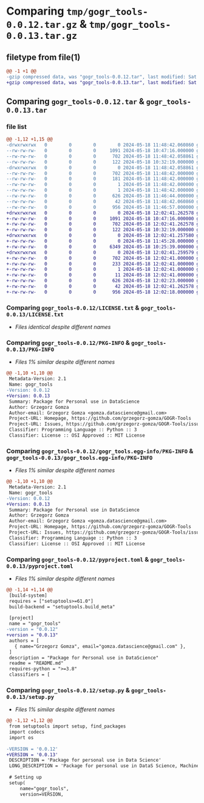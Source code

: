 # Comparing `tmp/gogr_tools-0.0.12.tar.gz` & `tmp/gogr_tools-0.0.13.tar.gz`

## filetype from file(1)

```diff
@@ -1 +1 @@
-gzip compressed data, was "gogr_tools-0.0.12.tar", last modified: Sat May 18 11:48:42 2024, max compression
+gzip compressed data, was "gogr_tools-0.0.13.tar", last modified: Sat May 18 12:02:41 2024, max compression
```

## Comparing `gogr_tools-0.0.12.tar` & `gogr_tools-0.0.13.tar`

### file list

```diff
@@ -1,12 +1,15 @@
-drwxrwxrwx   0        0        0        0 2024-05-18 11:48:42.060860 gogr_tools-0.0.12/
--rw-rw-rw-   0        0        0     1091 2024-05-18 10:47:16.000000 gogr_tools-0.0.12/LICENSE.txt
--rw-rw-rw-   0        0        0      702 2024-05-18 11:48:42.058861 gogr_tools-0.0.12/PKG-INFO
--rw-rw-rw-   0        0        0      122 2024-05-18 10:32:19.000000 gogr_tools-0.0.12/README.md
-drwxrwxrwx   0        0        0        0 2024-05-18 11:48:42.058861 gogr_tools-0.0.12/gogr_tools.egg-info/
--rw-rw-rw-   0        0        0      702 2024-05-18 11:48:42.000000 gogr_tools-0.0.12/gogr_tools.egg-info/PKG-INFO
--rw-rw-rw-   0        0        0      181 2024-05-18 11:48:42.000000 gogr_tools-0.0.12/gogr_tools.egg-info/SOURCES.txt
--rw-rw-rw-   0        0        0        1 2024-05-18 11:48:42.000000 gogr_tools-0.0.12/gogr_tools.egg-info/dependency_links.txt
--rw-rw-rw-   0        0        0        1 2024-05-18 11:48:42.000000 gogr_tools-0.0.12/gogr_tools.egg-info/top_level.txt
--rw-rw-rw-   0        0        0      626 2024-05-18 11:46:44.000000 gogr_tools-0.0.12/pyproject.toml
--rw-rw-rw-   0        0        0       42 2024-05-18 11:48:42.060860 gogr_tools-0.0.12/setup.cfg
--rw-rw-rw-   0        0        0      956 2024-05-18 11:46:57.000000 gogr_tools-0.0.12/setup.py
+drwxrwxrwx   0        0        0        0 2024-05-18 12:02:41.262578 gogr_tools-0.0.13/
+-rw-rw-rw-   0        0        0     1091 2024-05-18 10:47:16.000000 gogr_tools-0.0.13/LICENSE.txt
+-rw-rw-rw-   0        0        0      702 2024-05-18 12:02:41.262578 gogr_tools-0.0.13/PKG-INFO
+-rw-rw-rw-   0        0        0      122 2024-05-18 10:32:19.000000 gogr_tools-0.0.13/README.md
+drwxrwxrwx   0        0        0        0 2024-05-18 12:02:41.257580 gogr_tools-0.0.13/gogr_tools/
+-rw-rw-rw-   0        0        0        0 2024-05-18 11:45:28.000000 gogr_tools-0.0.13/gogr_tools/__init__.py
+-rw-rw-rw-   0        0        0     6349 2024-05-18 10:25:39.000000 gogr_tools-0.0.13/gogr_tools/visualisations.py
+drwxrwxrwx   0        0        0        0 2024-05-18 12:02:41.259579 gogr_tools-0.0.13/gogr_tools.egg-info/
+-rw-rw-rw-   0        0        0      702 2024-05-18 12:02:41.000000 gogr_tools-0.0.13/gogr_tools.egg-info/PKG-INFO
+-rw-rw-rw-   0        0        0      233 2024-05-18 12:02:41.000000 gogr_tools-0.0.13/gogr_tools.egg-info/SOURCES.txt
+-rw-rw-rw-   0        0        0        1 2024-05-18 12:02:41.000000 gogr_tools-0.0.13/gogr_tools.egg-info/dependency_links.txt
+-rw-rw-rw-   0        0        0       11 2024-05-18 12:02:41.000000 gogr_tools-0.0.13/gogr_tools.egg-info/top_level.txt
+-rw-rw-rw-   0        0        0      626 2024-05-18 12:02:23.000000 gogr_tools-0.0.13/pyproject.toml
+-rw-rw-rw-   0        0        0       42 2024-05-18 12:02:41.262578 gogr_tools-0.0.13/setup.cfg
+-rw-rw-rw-   0        0        0      956 2024-05-18 12:02:18.000000 gogr_tools-0.0.13/setup.py
```

### Comparing `gogr_tools-0.0.12/LICENSE.txt` & `gogr_tools-0.0.13/LICENSE.txt`

 * *Files identical despite different names*

### Comparing `gogr_tools-0.0.12/PKG-INFO` & `gogr_tools-0.0.13/PKG-INFO`

 * *Files 1% similar despite different names*

```diff
@@ -1,10 +1,10 @@
 Metadata-Version: 2.1
 Name: gogr_tools
-Version: 0.0.12
+Version: 0.0.13
 Summary: Package for Personal use in DataScience
 Author: Grzegorz Gomza
 Author-email: Grzegorz Gomza <gomza.datascience@gmail.com>
 Project-URL: Homepage, https://github.com/grzegorz-gomza/GOGR-Tools
 Project-URL: Issues, https://github.com/grzegorz-gomza/GOGR-Tools/issues
 Classifier: Programming Language :: Python :: 3
 Classifier: License :: OSI Approved :: MIT License
```

### Comparing `gogr_tools-0.0.12/gogr_tools.egg-info/PKG-INFO` & `gogr_tools-0.0.13/gogr_tools.egg-info/PKG-INFO`

 * *Files 1% similar despite different names*

```diff
@@ -1,10 +1,10 @@
 Metadata-Version: 2.1
 Name: gogr_tools
-Version: 0.0.12
+Version: 0.0.13
 Summary: Package for Personal use in DataScience
 Author: Grzegorz Gomza
 Author-email: Grzegorz Gomza <gomza.datascience@gmail.com>
 Project-URL: Homepage, https://github.com/grzegorz-gomza/GOGR-Tools
 Project-URL: Issues, https://github.com/grzegorz-gomza/GOGR-Tools/issues
 Classifier: Programming Language :: Python :: 3
 Classifier: License :: OSI Approved :: MIT License
```

### Comparing `gogr_tools-0.0.12/pyproject.toml` & `gogr_tools-0.0.13/pyproject.toml`

 * *Files 1% similar despite different names*

```diff
@@ -1,14 +1,14 @@
 [build-system]
 requires = ["setuptools>=61.0"]
 build-backend = "setuptools.build_meta"
 
 [project]
 name = "gogr_tools"
-version = "0.0.12"
+version = "0.0.13"
 authors = [
   { name="Grzegorz Gomza", email="gomza.datascience@gmail.com" },
 ]
 description = "Package for Personal use in DataScience"
 readme = "README.md"
 requires-python = ">=3.8"
 classifiers = [
```

### Comparing `gogr_tools-0.0.12/setup.py` & `gogr_tools-0.0.13/setup.py`

 * *Files 1% similar despite different names*

```diff
@@ -1,12 +1,12 @@
 from setuptools import setup, find_packages
 import codecs
 import os
 
-VERSION = '0.0.12'
+VERSION = '0.0.13'
 DESCRIPTION = 'Package for personal use in Data Science'
 LONG_DESCRIPTION = 'Package for personal use in DataS Science, Machine Learning and Deep Learning'
 
 # Setting up
 setup(
     name="gogr_tools",
     version=VERSION,
```

